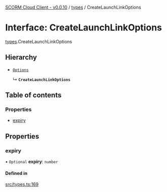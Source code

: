 [SCORM Cloud Client - v0.0.10](../README.md) / [types](../modules/types.md) / CreateLaunchLinkOptions

# Interface: CreateLaunchLinkOptions

[types](../modules/types.md).CreateLaunchLinkOptions

## Hierarchy

- [`Options`](types.Options.md)

  ↳ **`CreateLaunchLinkOptions`**

## Table of contents

### Properties

- [expiry](types.CreateLaunchLinkOptions.md#expiry)

## Properties

### expiry

• `Optional` **expiry**: `number`

#### Defined in

[src/types.ts:169](https://github.com/distributhor/scormcloud-client/blob/8456234/src/types.ts#L169)
